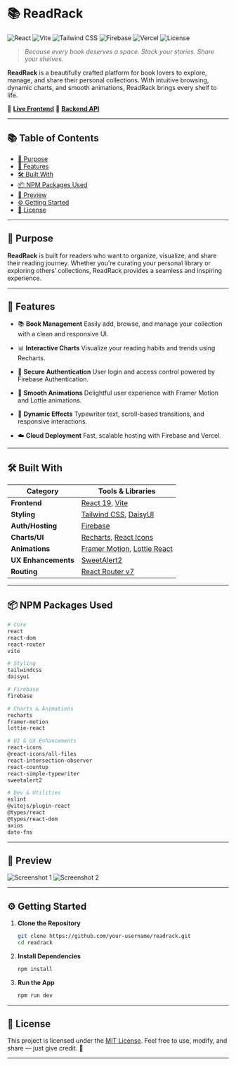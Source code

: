 # 📚 ReadRack

![React](https://img.shields.io/badge/React-19-61DAFB?logo=react\&logoColor=white)
![Vite](https://img.shields.io/badge/Vite-6.3-646CFF?logo=vite\&logoColor=white)
![Tailwind CSS](https://img.shields.io/badge/TailwindCSS-4.1-06B6D4?logo=tailwindcss\&logoColor=white)
![Firebase](https://img.shields.io/badge/Firebase-Auth%20%26%20Hosting-FFCA28?logo=firebase\&logoColor=black)
![Vercel](https://img.shields.io/badge/Vercel-Backend-000000?logo=vercel\&logoColor=white)
![License](https://img.shields.io/badge/License-MIT-green)

> *Because every book deserves a space.*
> *Stack your stories. Share your shelves.*

**ReadRack** is a beautifully crafted platform for book lovers to explore, manage, and share their personal collections. With intuitive browsing, dynamic charts, and smooth animations, ReadRack brings every shelf to life.

🔗 [**Live Frontend**](https://readrack-web.web.app)
🚀 [**Backend API**](https://read-rack-server-three.vercel.app)

---

## 📚 Table of Contents

- [🎯 Purpose](#-purpose)
- [🚀 Features](#-features)
- [🛠️ Built With](#-built-with)
- [📦 NPM Packages Used](#-npm-packages-used)
- [📸 Preview](#-preview)
- [⚙️ Getting Started](#️-getting-started)
- [📄 License](#-license)

---

## 🎯 Purpose

**ReadRack** is built for readers who want to organize, visualize, and share their reading journey. Whether you're curating your personal library or exploring others’ collections, ReadRack provides a seamless and inspiring experience.

---

## 🚀 Features

* 📚 **Book Management**
  Easily add, browse, and manage your collection with a clean and responsive UI.

* 📊 **Interactive Charts**
  Visualize your reading habits and trends using Recharts.

* 🔐 **Secure Authentication**
  User login and access control powered by Firebase Authentication.

* 🎨 **Smooth Animations**
  Delightful user experience with Framer Motion and Lottie animations.

* 🧠 **Dynamic Effects**
  Typewriter text, scroll-based transitions, and responsive interactions.

* ☁️ **Cloud Deployment**
  Fast, scalable hosting with Firebase and Vercel.

---

## 🛠️ Built With

| Category            | Tools & Libraries                                                                         |
| ------------------- | ----------------------------------------------------------------------------------------- |
| **Frontend**        | [React 19](https://react.dev/), [Vite](https://vitejs.dev/)                               |
| **Styling**         | [Tailwind CSS](https://tailwindcss.com/), [DaisyUI](https://daisyui.com/)                 |
| **Auth/Hosting**    | [Firebase](https://firebase.google.com/)                                                  |
| **Charts/UI**       | [Recharts](https://recharts.org/), [React Icons](https://react-icons.github.io/)          |
| **Animations**      | [Framer Motion](https://www.framer.com/motion/), [Lottie React](https://lottiefiles.com/) |
| **UX Enhancements** | [SweetAlert2](https://sweetalert2.github.io/)                                             |
| **Routing**         | [React Router v7](https://reactrouter.com/)                                               |

---

## 📦 NPM Packages Used

```bash
# Core
react
react-dom
react-router
vite

# Styling
tailwindcss
daisyui

# Firebase
firebase

# Charts & Animations
recharts
framer-motion
lottie-react

# UI & UX Enhancements
react-icons
@react-icons/all-files
react-intersection-observer
react-countup
react-simple-typewriter
sweetalert2

# Dev & Utilities
eslint
@vitejs/plugin-react
@types/react
@types/react-dom
axios
date-fns
```

---

## 📸 Preview

![Screenshot 1](https://i.ibb.co/Td5HLKF/image.png)
![Screenshot 2](https://i.ibb.co/h1V6CX2q/image.png)

---

## ⚙️ Getting Started

1. **Clone the Repository**

   ```bash
   git clone https://github.com/your-username/readrack.git
   cd readrack
   ```

2. **Install Dependencies**

   ```bash
   npm install
   ```

3. **Run the App**

   ```bash
   npm run dev
   ```

---

## 📄 License

This project is licensed under the [MIT License](LICENSE).
Feel free to use, modify, and share — just give credit. 📘

---